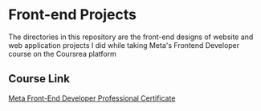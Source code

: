 # Front-end Projects

The directories in this repository are the front-end designs of website and web application projects I did while taking Meta's Frontend Developer course on the Coursrea platform

## Course Link

[Meta Front-End Developer Professional Certificate](https://www.coursera.org/professional-certificates/meta-front-end-developer?)
